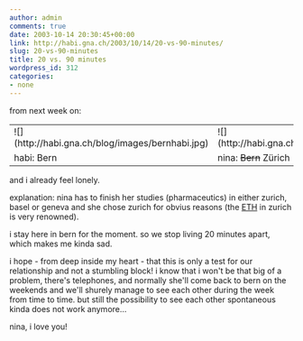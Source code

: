 ```yaml
---
author: admin
comments: true
date: 2003-10-14 20:30:45+00:00
link: http://habi.gna.ch/2003/10/14/20-vs-90-minutes/
slug: 20-vs-90-minutes
title: 20 vs. 90 minutes
wordpress_id: 312
categories:
- none
---
```


from next week on:
<table >
	<tr >
		
<td >![](http://habi.gna.ch/blog/images/bernhabi.jpg)
</td>
		
<td >![](http://habi.gna.ch/blog/images/bernninebiene.jpg)
</td>
	</tr><tr >
		
<td >habi: Bern
</td>
		
<td >nina: <strike>Bern</strike> Zürich
</td>
	</tr>
</table>  

and i already feel lonely.



explanation: nina has to finish her studies (pharmaceutics) in either zurich, basel or geneva and she chose zurich for obvius reasons (the [ETH](http://www.ethz.ch/) in zurich is very renowned).  

i stay here in bern for the moment. so we stop living 20 minutes apart, which makes me kinda sad.  

i hope - from deep inside my heart - that this is only a test for our relationship and not a stumbling block! i know that i won't be that big of a problem, there's telephones, and normally she'll come back to bern on the weekends and we'll shurely manage to see each other during the week from time to time. but still the possibility to see each other spontaneous kinda does not work anymore...  

nina, i love you!
